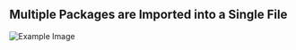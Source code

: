 ## Multiple Packages are Imported into a Single File
![Example Image](https://example.com/path/to/image.jpg)
